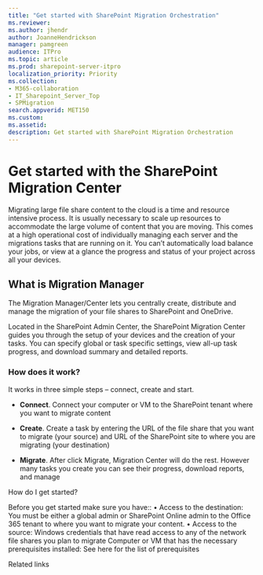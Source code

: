 ```yaml
---
title: "Get started with SharePoint Migration Orchestration"
ms.reviewer: 
ms.author: jhendr
author: JoanneHendrickson
manager: pamgreen
audience: ITPro
ms.topic: article
ms.prod: sharepoint-server-itpro
localization_priority: Priority
ms.collection: 
- M365-collaboration
- IT_Sharepoint_Server_Top
- SPMigration
search.appverid: MET150
ms.custom: 
ms.assetid: 
description: Get started with SharePoint Migration Orchestration
---
```



# Get started with the SharePoint Migration Center 

Migrating large file share content to the cloud is a time and resource intensive process. It is usually necessary to scale up resources to accommodate the large volume of content that you are moving.  This comes at a high operational cost of individually managing each server and the migrations tasks that are running on it. You can’t automatically load balance your jobs, or view at a glance the progress and status of your project across all your devices.

## What is Migration Manager

The Migration Manager/Center lets you centrally create, distribute and manage the migration of your file shares to SharePoint and OneDrive.

Located in the SharePoint Admin Center, the SharePoint Migration Center guides you through the setup of your devices and the creation of your tasks.  You can specify global or task specific settings, view all-up task progress, and download summary and detailed reports.

### How does it work? 
It works in three simple steps – connect, create and start.

- **Connect**. Connect your computer or VM to the SharePoint tenant where you want to migrate content

- **Create**. Create a task by entering the URL of the file share that you want to migrate (your source) and URL of the SharePoint site to where you are migrating (your destination) 

- **Migrate**.  After click Migrate, Migration Center will do the rest. However many tasks you create you can see their progress, download reports, and manage 


  


 How do I get started? 

Before you get started make sure you have:: 
•	Access to the destination: You must be either a global admin or SharePoint Online admin to the Office 365 tenant to where you want to migrate your content.
•	Access to the source: Windows credentials that have read access to any of the network file shares you plan to migrate Computer or VM that has the necessary prerequisites installed:  See here for the list of prerequisites  


Related links